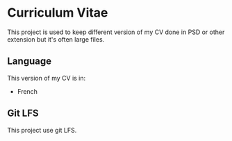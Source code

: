 # Curriculum Vitae

This project is used to keep different version of my CV done in PSD or other extension but it's often large files.

## Language

This version of my CV is in:
 - French

## Git LFS

This project use git LFS.